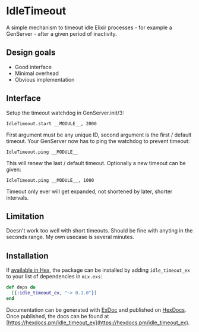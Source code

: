 # IdleTimeout

A simple mechanism to timeout idle Elixir processes - for example a GenServer - after a given period of inactivity.

## Design goals

* Good interface
* Minimal overhead
* Obvious implementation

## Interface

Setup the timeout watchdog in GenServer.init/3:

```
IdleTimeout.start __MODULE__, 2000
```

First argument must be any unique ID, second argument is the first / default timeout. Your GenServer now has to ping the watchdog to prevent timeout:

```
IdleTimeout.ping __MODULE__
```
This will renew the last / default timeout. Optionally a new timeout can be given:
```
IdleTimeout.ping __MODULE__, 1000
```
Timeout only ever will get expanded, not shortened by later, shorter intervals.


## Limitation

Doesn't work too well with short timeouts. Should be fine with anyting in the seconds range. My own usecase is several minutes.

## Installation

If [available in Hex](https://hex.pm/docs/publish), the package can be installed
by adding `idle_timeout_ex` to your list of dependencies in `mix.exs`:

```elixir
def deps do
  [{:idle_timeout_ex, "~> 0.1.0"}]
end
```

Documentation can be generated with [ExDoc](https://github.com/elixir-lang/ex_doc)
and published on [HexDocs](https://hexdocs.pm). Once published, the docs can
be found at [https://hexdocs.pm/idle_timeout_ex](https://hexdocs.pm/idle_timeout_ex).


